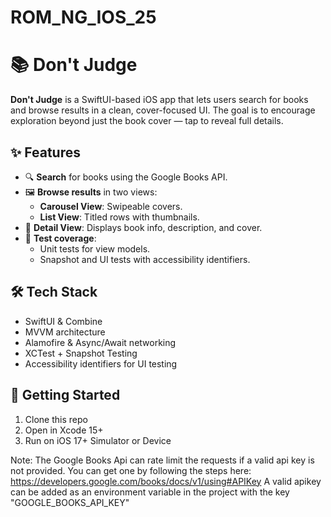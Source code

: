 # ROM_NG_IOS_25
# 📚 Don't Judge

**Don't Judge** is a SwiftUI-based iOS app that lets users search for books and browse results in a clean, cover-focused UI. The goal is to encourage exploration beyond just the book cover — tap to reveal full details.

## ✨ Features

- 🔍 **Search** for books using the Google Books API.
- 🖼️ **Browse results** in two views:
  - **Carousel View**: Swipeable covers.
  - **List View**: Titled rows with thumbnails.
- 📖 **Detail View**: Displays book info, description, and cover.
- 🧪 **Test coverage**:
  - Unit tests for view models.
  - Snapshot and UI tests with accessibility identifiers.

## 🛠️ Tech Stack

- SwiftUI & Combine
- MVVM architecture
- Alamofire & Async/Await networking
- XCTest + Snapshot Testing
- Accessibility identifiers for UI testing

## 🚀 Getting Started

1. Clone this repo
2. Open in Xcode 15+
3. Run on iOS 17+ Simulator or Device

Note: The Google Books Api can rate limit the requests if a valid api key is not provided. You can get one by following the steps here: https://developers.google.com/books/docs/v1/using#APIKey
A valid apikey can be added as an environment variable in the project with the key "GOOGLE_BOOKS_API_KEY"

